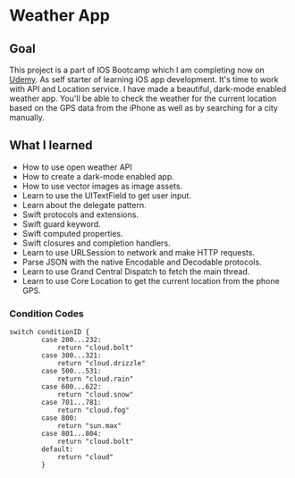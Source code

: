 #  Weather App

## Goal
This project is a part of IOS Bootcamp which I am completing now on [Udemy](https://www.udemy.com/course/ios-13-app-development-bootcamp). As self starter of learning iOS app development. It's time to work with API and Location service. I have made a beautiful, dark-mode enabled weather app. You'll be able to check the weather for the current location based on the GPS data from the iPhone as well as by searching for a city manually. 

## What I learned

* How to use open weather API
* How to create a dark-mode enabled app.
* How to use vector images as image assets.
* Learn to use the UITextField to get user input. 
* Learn about the delegate pattern.
* Swift protocols and extensions. 
* Swift guard keyword. 
* Swift computed properties.
* Swift closures and completion handlers.
* Learn to use URLSession to network and make HTTP requests.
* Parse JSON with the native Encodable and Decodable protocols. 
* Learn to use Grand Central Dispatch to fetch the main thread.
* Learn to use Core Location to get the current location from the phone GPS. 

### Condition Codes
```
switch conditionID {
        case 200...232:
            return "cloud.bolt"
        case 300...321:
            return "cloud.drizzle"
        case 500...531:
            return "cloud.rain"
        case 600...622:
            return "cloud.snow"
        case 701...781:
            return "cloud.fog"
        case 800:
            return "sun.max"
        case 801...804:
            return "cloud.bolt"
        default:
            return "cloud"
        }
```


